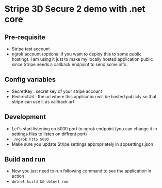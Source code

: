 # Stripe 3D Secure 2 demo with .net core
## Pre-requisite
* Stripe test account
* ngrok account (optional if you want to deploy this to some public hosting). I am using it just to make my locally hosted application public since Stripe needs a callback endpoint to send some info.
## Config variables
* SecretKey : secret key of your stripe account 
* RedirectUrl : the url where this application will be hosted publicly so that stripe can use it as callback url
## Development
* Let's start listening on 5000 port to ngrok endpoint (you can change it in settings files to listen on diffrent port)
* ```./ngrok http 5000```
* Make sure you update Stripe settings appropriately in appsettings.json
## Build and run
* Now you just need to run following command to see the application in action
* ```dotnet build && dotnet run```